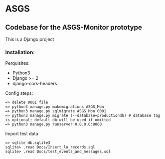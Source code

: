 # ASGS
## Codebase for the ASGS-Monitor prototype

This is a Django project

### Installation:

Perquisites:
* Python3
* Django >= 2
* django-cors-headers


Config steps:
```
=> delete 0001 file 
=> python3 manage.py makemigrations ASGS_Mon
=> python3 manage.py sqlmigrate ASGS_Mon 0001
=> python3 manage.py migrate (--database=productiondb) # database tag is optional; default db will be used if omitted
=> python3 manage.py runserver 0.0.0.0:8000 
```

Import test data
```
=> sqlite db.sqlite3 
sqlite> .read Docs/Insert_lu_records.sql
sqlite> .read Docs/test_events_and_messages.sql
```

